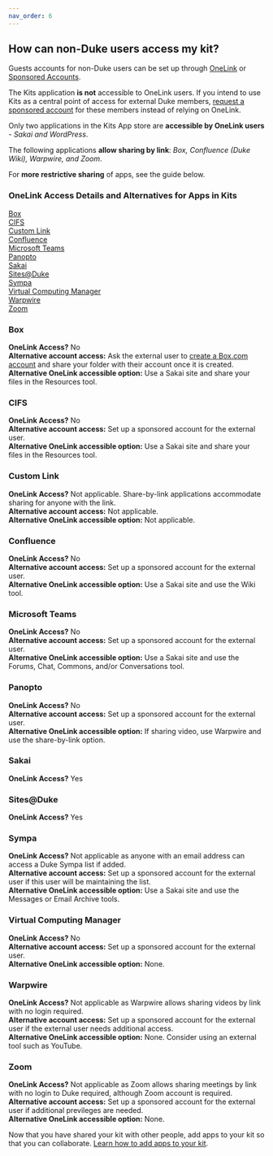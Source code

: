 ```yaml
---
nav_order: 6
---
```

## How can non-Duke users access my kit?<br>

Guests accounts for non-Duke users can be set up through [OneLink](https://accounts.oit.duke.edu/onelink/about) or [Sponsored Accounts](https://oit.duke.edu/what-we-do/applications/sponsored-accounts).

The Kits application **is not** accessible to OneLink users.  If you intend to use Kits as a central point of access for external Duke members, [request a sponsored account](https://oit.duke.edu/what-we-do/applications/sponsored-accounts) for these members instead of relying on OneLink.

Only two applications in the Kits App store are **accessible by OneLink users** - *Sakai and WordPress*.

The following applications **allow sharing by link**: *Box, Confluence (Duke Wiki), Warpwire, and Zoom*.

For **more restrictive sharing** of apps, see the guide below.

### OneLink Access Details and Alternatives for Apps in Kits

[Box](#box)<br>
[CIFS](#cifs)<br>
[Custom Link](#custom-link)<br>
[Confluence](#confluence)<br>
[Microsoft Teams](#microsoft-teams)<br>
[Panopto](#panopto)<br>
[Sakai](#sakai)<br>
[Sites@Duke](#sitesduke)<br>
[Sympa](#sympa)<br>
[Virtual Computing Manager](#virtual-computing-manager)<br>
[Warpwire](#warpwire)<br>
[Zoom](#zoom)

### Box<br>

**OneLink Access?** No<br>
**Alternative account access:** Ask the external user to [create a Box.com account](https://account.box.com/login) and share your folder with their account once it is created.<br>
**Alternative OneLink accessible option:** Use a Sakai site and share your files in the Resources tool.<br>

### CIFS<br>

**OneLink Access?** No<br>
**Alternative account access:** Set up a sponsored account for the external user.<br>
**Alternative OneLink accessible option:** Use a Sakai site and share your files in the Resources tool.<br>


### Custom Link<br>

**OneLink Access?** Not applicable. Share-by-link applications accommodate sharing for anyone with the link.<br>
**Alternative account access:** Not applicable.<br>
**Alternative OneLink accessible option:** Not applicable.<br>

### Confluence<br>

**OneLink Access?** No<br>
**Alternative account access:** Set up a sponsored account for the external user.<br>
**Alternative OneLink accessible option:** Use a Sakai site and use the Wiki tool.<br>

### Microsoft Teams<br>

**OneLink Access?** No<br>
**Alternative account access:** Set up a sponsored account for the external user.<br>
**Alternative OneLink accessible option:** Use a Sakai site and use the Forums, Chat, Commons, and/or Conversations tool.<br>

### Panopto<br>

**OneLink Access?** No<br>
**Alternative account access:** Set up a sponsored account for the external user.<br>
**Alternative OneLink accessible option:** If sharing video, use Warpwire and use the share-by-link option.<br>

### Sakai<br>

**OneLink Access?** Yes<br>


### Sites@Duke<br>

**OneLink Access?** Yes<br>


### Sympa<br>

**OneLink Access?** Not applicable as anyone with an email address can access a Duke Sympa list if added.<br>
**Alternative account access:** Set up a sponsored account for the external user if this user will be maintaining the list.<br>
**Alternative OneLink accessible option:** Use a Sakai site and use the Messages or Email Archive tools.<br>

### Virtual Computing Manager<br>

**OneLink Access?** No<br>
**Alternative account access:** Set up a sponsored account for the external user.<br>
**Alternative OneLink accessible option:** None.<br>

### Warpwire<br>

**OneLink Access?** Not applicable as Warpwire allows sharing videos by link with no login required.<br>
**Alternative account access:** Set up a sponsored account for the external user if the external user needs additional access.<br>
**Alternative OneLink accessible option:** None. Consider using an external tool such as YouTube.<br>

### Zoom<br>

**OneLink Access?** Not applicable as Zoom allows sharing meetings by link with no login to Duke required, although Zoom account is required.<br>
**Alternative account access:** Set up a sponsored account for the external user if additional previleges are needed.<br>
**Alternative OneLink accessible option:** None.<br>


Now that you have shared your kit with other people, add apps to your kit so that you can collaborate.  [Learn how to add apps to your kit](/how-do-i-add-apps-to-my-kit.md).
